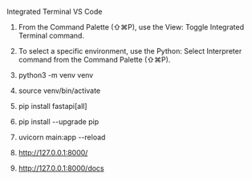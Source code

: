 Integrated Terminal VS Code
1. From the Command Palette (⇧⌘P), use the View: Toggle Integrated Terminal command.
2. To select a specific environment, use the Python: Select Interpreter command from the Command Palette (⇧⌘P).

3. python3 -m venv venv
4. source venv/bin/activate

5. pip install fastapi[all]
6. pip install --upgrade pip
7. uvicorn main:app --reload
8. http://127.0.0.1:8000/
9. http://127.0.0.1:8000/docs
